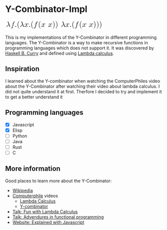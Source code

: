 # Y-Combinator-Impl
![y.combinator](img/y-combinator.png)

This is my implementations of the Y-Combinator in different programming languages. The Y-Combinator is a way to make recursive functions in programming languages which does not support it. It was discovered by [Haskell B. Curry](https://en.wikipedia.org/wiki/Haskell_Curry) and defined using [Lambda calculus](https://en.wikipedia.org/wiki/Lambda_calculus).


## Inspiration
I learned about the Y-combinator when watching the ComputerPhiles video about the Y-Combinator after watching their video about lambda calculus. I did not quite understand it at first. Therfore I decided to try and implement it to get a better understand it

## Programming languages
- [x] Javascript
- [x] Elisp
- [ ] Python
- [ ] Java
- [ ] Rust
- [ ] C

## More information
Good places to learn more about the Y-Combinator:
- [Wikipedia](https://en.wikipedia.org/wiki/Fixed-point_combinator)
- [Computerphile](https://www.youtube.com/user/Computerphile) videos
  - [Lambda Calculus](https://www.youtube.com/watch?v=eis11j_iGMs)
  - [Y-combinator](https://www.youtube.com/watch?v=9T8A89jgeTI)
- [Talk: Fun with Lambda Calculus](https://www.youtube.com/watch?v=QPqoFCHpLF4)
- [Talk: Advendures in functional programming](https://www.youtube.com/watch?v=QPqoFCHpLF4)
- [Website: Explained with Javascript](http://kestas.kuliukas.com/YCombinatorExplained/)
